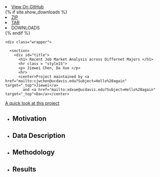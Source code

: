 <!doctype html>
<html>
  <head>
    <meta charset="utf-8">
    <meta http-equiv="X-UA-Compatible" content="chrome=1">
    <title> Recent Job Market Analysis across Differnet Majors </title>
    <link rel="stylesheet" href="{{ '/assets/css/style.css?v=' | append: site.github.build_revision | relative_url }}">
    <script src="https://ajax.googleapis.com/ajax/libs/jquery/1.7.1/jquery.min.js"></script>
    <script src="{{ '/assets/js/respond.js' | relative_url }}"></script>
    <!--[if lt IE 9]>
      <script src="//html5shiv.googlecode.com/svn/trunk/html5.js"></script>
    <![endif]-->
    <!--[if lt IE 8]>
    <link rel="stylesheet" href="{{ '/assets/css/ie.css' | relative_url }}">
    <![endif]-->
    <meta name="viewport" content="width=device-width, initial-scale=1, user-scalable=no">

  </head>
  <body>
      <div id="header">
        <nav>
          <li class="fork"><a href="{{ site.github.repository_url }}">View On GitHub</a></li>
          {% if site.show_downloads %}
            <li class="downloads"><a href="{{ site.github.zip_url }}">ZIP</a></li>
            <li class="downloads"><a href="{{ site.github.tar_url }}">TAR</a></li>
            <li class="title">DOWNLOADS</li>
          {% endif %}
        </nav>
      </div><!-- end header -->

    <div class="wrapper">

      <section>
        <div id="title">
          <h1> Recent Job Market Analysis across Differnet Majors </h1>
          <hr class = "style15">
          <p> Jiewei Chen, Da Xue </p>
          <hr>
          <center>Project maintained by <a href="mailto:cjwchen@ucdavis.edu?Subject=Hello%20again" target="_top">Jiewei</a>
            and <a href="mailto:xdxue@ucdavis.edu?Subject=Hello%20again" target="_top">Da</a></center>

</body>

<a href = "" >A quick look at this project</a>
<ul>
<li> <h2> Motivation </h2> </li>
<li> <h2> Data Description </h2> </li>
<li> <h2> Methodology </h2> </li>
<li> <h2> Results </h2> </li>
</ul>

</html>



